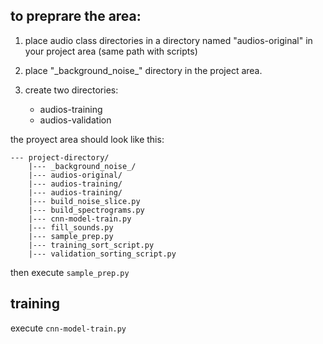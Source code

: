 ## to preprare the area:

1. place audio class directories  in a directory named "audios-original" in your project area (same path with scripts)

2. place "\_background\_noise\_" directory in the project area.

3. create two directories:
    * audios-training
    * audios-validation

the proyect area should look like this:
```
--- project-directory/
    |--- _background_noise_/
    |--- audios-original/
    |--- audios-training/
    |--- audios-training/
    |--- build_noise_slice.py 
    |--- build_spectrograms.py
    |--- cnn-model-train.py
    |--- fill_sounds.py
    |--- sample_prep.py
    |--- training_sort_script.py
    |--- validation_sorting_script.py
```
then execute `sample_prep.py`

## training

execute `cnn-model-train.py`
